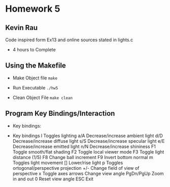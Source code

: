 # Homework 5 
## Kevin Rau

Code inspired form Ex13 and online sources stated in lights.c

- 4 hours to Complete 

## Using the Makefile

- Make Object file `make`

- Run Executable `./hw5`

- Clean Object File `make clean`

## Program Key Bindings/Interaction

- Key bindings:

 - Key bindings
  l          Toggles lighting
  a/A        Decrease/increase ambient light
  d/D        Decrease/increase diffuse light
  s/S        Decrease/increase specular light
  e/E        Decrease/increase emitted light
  n/N        Decrease/increase shininess
  F1         Toggle smooth/flat shading
  F2         Toggle local viewer mode
  F3         Toggle light distance (1/5)
  F8         Change ball increment
  F9         Invert bottom normal
  m          Toggles light movement
  []         Lower/rise light
  p          Toggles ortogonal/perspective projection
  +/-        Change field of view of perspective
  x          Toggle axes
  arrows     Change view angle
  PgDn/PgUp  Zoom in and out
  0          Reset view angle
  ESC        Exit
